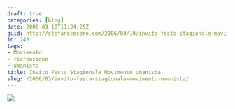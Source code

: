 ```yaml
---
draft: true
categories: [blog]
date: 2006-03-10T11:24:25Z
guid: http://stefanocecere.com/2006/03/10/invito-festa-stagionale-movimento-umanista/
id: 243
tags:
- Movimento
- ricreazione
- umanista
title: Invito Festa Stagionale Movimento Umanista
slug: /2006/03/invito-festa-stagionale-movimento-umanista/
---
```


![](/wp-content/invito_stagionale190306.jpg)